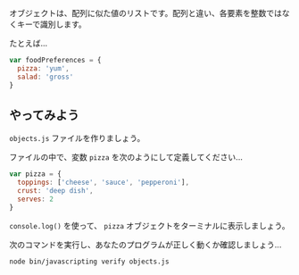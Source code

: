 オブジェクトは、配列に似た値のリストです。配列と違い、各要素を整数ではなくキーで識別します。

たとえば...


```js
var foodPreferences = {
  pizza: 'yum',
  salad: 'gross'
}
```

## やってみよう


`objects.js` ファイルを作りましょう。


ファイルの中で、変数 `pizza` を次のようにして定義してください...

```js
var pizza = {
  toppings: ['cheese', 'sauce', 'pepperoni'],
  crust: 'deep dish',
  serves: 2
}
```

`console.log()` を使って、 `pizza` オブジェクトをターミナルに表示しましょう。

次のコマンドを実行し、あなたのプログラムが正しく動くか確認しましょう...

```bash
node bin/javascripting verify objects.js
```
